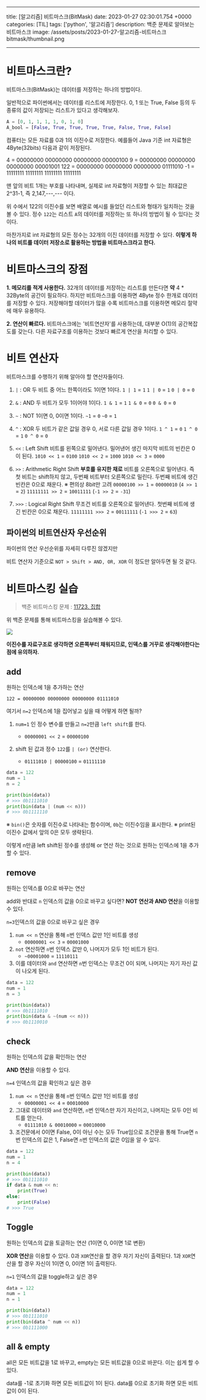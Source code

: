 

---
title: [알고리즘] 비트마스크(BitMask)
date: 2023-01-27 02:30:01.754 +0000
categories: [TIL]
tags: ['python', '알고리즘']
description: 백준 문제로 알아보는 비트마스크
image: /assets/posts/2023-01-27-알고리즘-비트마스크bitmask/thumbnail.png

---

# 비트마스크란?

비트마스크(BitMask)는 데이터를 저장하는 하나의 방법이다.

일반적으로 파이썬에서는 데이터를 리스트에 저장한다.
0, 1 또는 True, False 등의 두 종류의 값이 저장되는 리스트가 있다고 생각해보자.

```python
A = [0, 1, 1, 1, 1, 0, 1, 0]
A_bool = [False, True, True, True, True, False, True, False]
```
컴퓨터는 모든 자료를 0과 1의 이진수로 저장한다.
예를들어 Java 기준 int 자료형은 4Byte(32bits) 다음과 같이 저장된다.

4 = 00000000 00000000 00000000 00000100
9 = 00000000 00000000 00000000 00001001
122 = 00000000 00000000 00000000 01111010
-1 = 11111111 11111111 11111111 11111111

맨 앞의 비트 1개는 부호를 나타내며, 실제로 int 자료형이 저장할 수 있는 최대값은 2^31-1, 즉 2,147,---,--- 이다.

위 수에서 122의 이진수를 보면 배열로 예시를 들었던 리스트와 형태가 일치하는 것을 볼 수 있다.
정수 `122`는 리스트 `A`의 데이터를 저장하는 또 하나의 방법이 될 수 있다는 것이다.

마찬가지로 int 자료형의 모든 정수는 32개의 이진 데이터를 저장할 수 있다.
**이렇게 하나의 비트를 데이터 저장소로 활용하는 방법을 비트마스크라고 한다.**

# 비트마스크의 장점

**1. 메모리를 적게 사용한다.**
32개의 데이터를 저장하는 리스트를 만든다면 **약** 4 * 32Byte의 공간이 필요하다.
하지만 비트마스크를 이용하면 4Byte 정수 한개로 데이터를 저장할 수 있다.
저장해야할 데이터가 많을 수록 비트마스크를 이용하면 메모리 절약에 매우 유용하다.

**2. 연산이 빠르다.**
비트마스크에는 '비트연산자'를 사용하는데, 대부분 O(1)의 공간복잡도를 갖는다.
다른 자료구조를 이용하는 것보다 빠르게 연산을 처리할 수 있다.

# 비트 연산자

비트마스크를 수행하기 위해 알아야 할 연산자들이다.

1. `|` : OR
두 비트 중 어느 한쪽이라도 1이면 1이다.
`1 | 1` = `1`
`1 | 0` = `1`
`0 | 0` = `0`

2. `&` : AND
두 비트가 모두 1이어야 1이다.
`1 & 1` = `1`
`1 & 0` = `0`
`0 & 0` = `0`

3. `~` : NOT
1이면 0, 0이면 1이다.
`~1` = `0`
`~0` = `1`

4. `^` : XOR
두 비트가 같은 값일 경우 0, 서로 다른 값일 경우 1이다.
`1 ^ 1` = `0`
`1 ^ 0` = `1`
`0 ^ 0` = `0`

5. `<<` : Left Shift
비트를 왼쪽으로 밀어낸다. 밀어낸어 생긴 마지막 비트의 빈칸은 0이 된다.
`1010 << 1` = `0100`
`1010 << 2` = `1000`
`1010 << 3` = `0000`

6. `>>` : Arithmetic Right Shift
**부호를 유지한 채로** 비트를 오른쪽으로 밀어낸다.
즉 첫 비트는 shift하지 않고, 두번째 비트부터 오른쪽으로 밀린다. 
두번째 비트에 생긴 빈칸은 0으로 채운다.
※ 편의상 8bit만 고려
`00000100 >> 1` = `00000010` (`4 >> 1` = `2`)
`11111111 >> 2` = `10011111` (`-1 >> 2` = `-31`)

7. `>>>` : Logical Right Shift
무조건 비트를 오른쪽으로 밀어낸다.
첫번째 비트에 생긴 빈칸은 0으로 채운다.
`11111111 >>> 2` = `00111111` (`-1 >>> 2` = `63`)

## 파이썬의 비트연산자 우선순위

파이썬의 연산 우선순위를 자세히 다루진 않겠지만

비트 연산자 기준으로
`NOT > Shift > AND, OR, XOR`
이 정도만 알아두면 될 것 같다.

# 비트마스킹 실습

> 백준 비트마스킹 문제 : [11723. 집합](https://www.acmicpc.net/problem/11723)

위 백준 문제를 통해 비트마스킹을 실습해볼 수 있다.

![](/assets/posts/2023-01-27-알고리즘-비트마스크bitmask/img0.png)

**이진수를 자료구조로 생각하면 오른쪽부터 채워지므로, 인덱스를 거꾸로 생각해야한다는 점에 유의하자.**

## add

원하는 인덱스에 1을 추가하는 연산

`122 = 00000000 00000000 00000000 01111010`

여기서 `n=2` 인덱스에 1을 집어넣고 싶을 때 어떻게 하면 될까?

1. `num=1` 인 정수 변수를 만들고 `n=2`만큼 `left shift`를 한다.
	- `00000001 << 2` = `00000100`

2. shift 된 값과 정수 `122`를 `| (or)` 연산한다.
	- `01111010 | 00000100` = `01111110`

```python
data = 122
num = 1
n = 2

print(bin(data))
# >>> 0b1111010
print(bin(data | (num << n)))
# >>> 0b1111110
```
※ `bin()`은 숫자를 이진수로 나타내는 함수이며, `0b`는 이진수임을 표시한다.
※ print된 이진수 값에서 앞의 0은 모두 생략된다.

이렇게 n만큼 left shift된 정수를 생성해 or 연산 하는 것으로 원하는 인덱스에 1을 추가할 수 있다.

## remove

원하는 인덱스를 0으로 바꾸는 연산

add와 반대로 `n` 인덱스의 값을 0으로 바꾸고 싶다면?
**NOT 연산과 AND 연산**을 이용할 수 있다.

`n=3`인덱스의 값을 0으로 바꾸고 싶은 경우

1. `num << n` 연산을 통해 `n`번 인덱스 값만 1인 비트를 생성
	- `00000001 << 3` = `00001000`
2. `not` 연산하면 `n`번 인덱스 값만 0, 나머지가 모두 1인 비트가 된다.
	- `~00001000` = `11110111`
3. 이를 데이터와 `and` 연산하면 `n`번 인덱스는 무조건 0이 되며, 나머지는 자기 자신 값이 나오게 된다.

```python
data = 122
num = 1
n = 3

print(bin(data))
# >>> 0b1111010
print(bin(data & ~(num << n)))
# >>> 0b1110010
```

## check

원하는 인덱스의 값을 확인하는 연산

**AND 연산**을 이용할 수 있다.

`n=4` 인덱스의 값을 확인하고 싶은 경우

1. `num << n` 연산을 통해 `n`번 인덱스 값만 1인 비트를 생성
	- `00000001 << 4` = `00010000`
2. 그대로 데이터와 `and` 연산하면, `n`번 인덱스만 자기 자신이고, 나머지는 모두 0인 비트를 얻는다.
	- `01111010 & 00010000` = `00010000` 
3. 조건문에서 0이면 False, 0이 아닌 수는 모두 True임으로 조건문을 통해 True면 `n`번 인덱스의 값은 1, False면 `n`번 인덱스의 값은 0임을 알 수 있다.

```python
data = 122
num = 1
n = 4

print(bin(data))
# >>> 0b1111010
if data & num << n:
    print(True)
else:
    print(False)
# >>> True
```

## Toggle

원하는 인덱스의 값을 토글하는 연산 (1이면 0, 0이면 1로 변환)

**XOR 연산**을 이용할 수 있다.
0과 `XOR`연산을 할 경우 자기 자신이 출력된다.
1과 `XOR`연산을 할 경우 자신이 1이면 0, 0이면 1이 출력된다.

`n=1` 인덱스의 값을 toggle하고 싶은 경우

```python
data = 122
num = 1
n = 1

print(bin(data))
# >>> 0b1111010
print(bin(data ^ num << n))
# >>> 0b1111000
```

## all & empty

all은 모든 비트값을 1로 바꾸고, empty는 모든 비트값을 0으로 바꾼다.
이는 쉽게 할 수 있다.

data를 -1로 초기화 하면 모든 비트값이 1이 된다.
data를 0으로 초기화 하면 모든 비트값이 0이 된다.

        